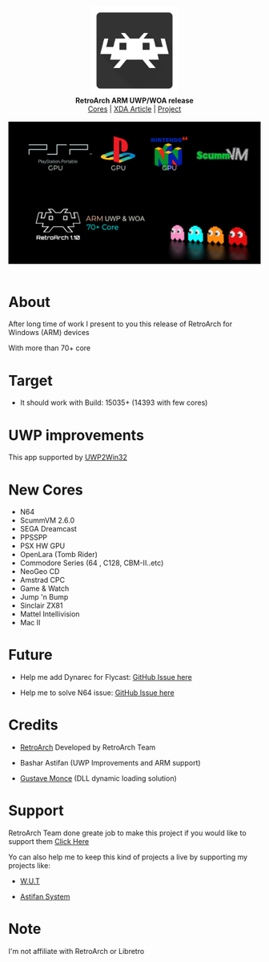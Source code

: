 <p align="center">
  <img src="assets/logo.png" width="176"><br>
  <b>RetroArch ARM UWP/WOA release</b><br/>
  <a href="./cores">Cores</a> |
  <a href="https://forum.xda-developers.com/t/retroarch-uwp-arm-release-n64-scummvm-and-more.4411251/">XDA Article</a> |
  <a href="https://github.com/libretro/RetroArch">Project</a> 
  <br/><br/>
  <img src="assets/screen.png"><br/><br/>
</p>


# About

After long time of work I present to you this release of RetroArch for Windows (ARM) devices

With more than 70+ core


# Target

- It should work with Build: 15035+ (14393 with few cores)


# UWP improvements
This app supported by [UWP2Win32](https://github.com/basharast/UWP2Win32)


# New Cores
- N64 
- ScummVM 2.6.0
- SEGA Dreamcast
- PPSSPP
- PSX HW GPU
- OpenLara (Tomb Rider)
- Commodore Series (64 , C128, CBM-II..etc)
- NeoGeo CD
- Amstrad CPC
- Game & Watch
- Jump 'n Bump
- Sinclair ZX81
- Mattel Intellivision
- Mac II



# Future

- Help me add Dynarec for Flycast: [GitHub Issue here](https://github.com/flyinghead/flycast/issues/545)

- Help me to solve N64 issue: [GitHub Issue here](https://github.com/mupen64plus/mupen64plus-video-rice/issues/102)


# Credits

- <a href="https://www.retroarch.com/">RetroArch</a> Developed by RetroArch Team 


- Bashar Astifan (UWP Improvements and ARM support)

- [Gustave Monce](https://github.com/gus33000) (DLL dynamic loading solution)


# Support

RetroArch Team done greate job to make this project if you would like to support them <a href="https://www.retroarch.com/index.php?page=donate">Click Here</a>

Yo can also help me to keep this kind of projects a live by supporting my projects like:

- <a href="https://github.com/basharast/wut">W.U.T</a>

- <a href="https://github.com/basharast/AstifanSystem">Astifan System</a>


# Note

I'm not affiliate with RetroArch or Libretro
